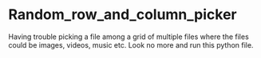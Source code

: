 # Random_row_and_column_picker
Having trouble picking a file among a grid of multiple files where the files could be images, videos, music etc. Look no more and run this python file.
